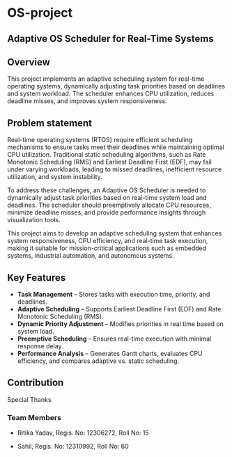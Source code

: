 # OS-project

## Adaptive OS Scheduler for Real-Time Systems

## Overview
This project implements an adaptive scheduling system for real-time operating systems, dynamically adjusting task priorities based on deadlines and system workload. The scheduler enhances CPU utilization, reduces deadline misses, and improves system responsiveness.

## Problem statement 
Real-time operating systems (RTOS) require efficient scheduling mechanisms to ensure tasks meet their deadlines while maintaining optimal CPU utilization. Traditional static scheduling algorithms, such as Rate Monotonic Scheduling (RMS) and Earliest Deadline First (EDF), may fail under varying workloads, leading to missed deadlines, inefficient resource utilization, and system instability.

To address these challenges, an Adaptive OS Scheduler is needed to dynamically adjust task priorities based on real-time system load and deadlines. The scheduler should preemptively allocate CPU resources, minimize deadline misses, and provide performance insights through visualization tools.

This project aims to develop an adaptive scheduling system that enhances system responsiveness, CPU efficiency, and real-time task execution, making it suitable for mission-critical applications such as embedded systems, industrial automation, and autonomous systems.

## Key Features
- **Task Management** – Stores tasks with execution time, priority, and deadlines.
- **Adaptive Scheduling** – Supports Earliest Deadline First (EDF) and Rate Monotonic Scheduling (RMS).
- **Dynamic Priority Adjustment** – Modifies priorities in real time based on system load.
- **Preemptive Scheduling** – Ensures real-time execution with minimal response delay.
- **Performance Analysis** – Generates Gantt charts, evaluates CPU efficiency, and compares adaptive vs. static scheduling.

## Contribution 

Special Thanks

### Team Members
- Ritika Yadav, Regis. No: 12306272, Roll No: 15

- Sahil, Regis. No: 12310992, Roll No: 60
